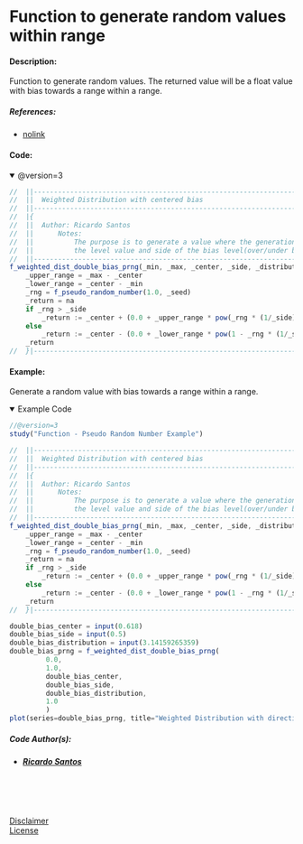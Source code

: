 # Function to generate random values within range

#### Description:

Function to generate random values.
The returned value will be a float value with bias towards a range within a range.

##### References:
* [nolink](/ "nolink")



#### Code:

<details open>
  <!-- leave a blank line after summary -->
  <summary>@version=3</summary>

```javascript
//  ||-------------------------------------------------------------------------||
//  ||  Weighted Distribution with centered bias                                 ||
//  ||-------------------------------------------------------------------------||
//  |{
//  ||  Author: Ricardo Santos
//  ||		Notes:
//  ||   		The purpose is to generate a value where the generation trends towards
//  ||		    the level value and side of the bias level(over/under bias level)
//  ||-------------------------------------------------------------------------||
f_weighted_dist_double_bias_prng(_min, _max, _center, _side, _distribution, _seed)=>
    _upper_range = _max - _center
    _lower_range = _center - _min
    _rng = f_pseudo_random_number(1.0, _seed)
    _return = na
    if _rng > _side
        _return := _center + (0.0 + _upper_range * pow(_rng * (1/_side) - 1, _distribution))
    else
        _return := _center - (0.0 + _lower_range * pow(1 - _rng * (1/_side), _distribution))
    _return
//  }|--------------------------------------------------------------------<•
```
</details>


#### Example:


Generate a random value with bias towards a range within a range. <br/>

<details open>
  <!-- leave a blank line after summary -->
  <summary>Example Code</summary>

<!--  -->
<!-- code goes between the backticks: -->
```javascript
//@version=3
study("Function - Pseudo Random Number Example")

//  ||-------------------------------------------------------------------------||
//  ||  Weighted Distribution with centered bias                                 ||
//  ||-------------------------------------------------------------------------||
//  |{
//  ||  Author: Ricardo Santos
//  ||		Notes:
//  ||   		The purpose is to generate a value where the generation trends towards
//  ||		    the level value and side of the bias level(over/under bias level)
//  ||-------------------------------------------------------------------------||
f_weighted_dist_double_bias_prng(_min, _max, _center, _side, _distribution, _seed)=>
    _upper_range = _max - _center
    _lower_range = _center - _min
    _rng = f_pseudo_random_number(1.0, _seed)
    _return = na
    if _rng > _side
        _return := _center + (0.0 + _upper_range * pow(_rng * (1/_side) - 1, _distribution))
    else
        _return := _center - (0.0 + _lower_range * pow(1 - _rng * (1/_side), _distribution))
    _return
//  }|--------------------------------------------------------------------<•

double_bias_center = input(0.618)
double_bias_side = input(0.5)
double_bias_distribution = input(3.14159265359)
double_bias_prng = f_weighted_dist_double_bias_prng( 
         0.0, 
         1.0, 
         double_bias_center,
         double_bias_side, 
         double_bias_distribution, 
         1.0
         )
plot(series=double_bias_prng, title="Weighted Distribution with direction centered bias", color=purple, linewidth=2, style=circles, transp=0)
```
</details>

##### Code Author(s):
  * ##### [Ricardo Santos](https://www.tradingview.com/u/RicardoSantos/ "@Tradingview.") 

<br/>
<br/>
<br/>

[Disclaimer](/./DISCLAIMER.md "Disclaimer.")<br/>
[License](/./LICENSE "License.")
